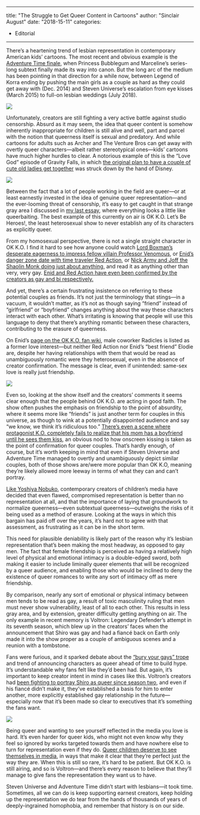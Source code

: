 
---
title: "The Struggle to Get Queer Content in Cartoons"
author: "Sinclair August"
date: "2018-15-11"
categories:
- Editorial
---

There’s a heartening trend of lesbian representation in contemporary American kids’ cartoons. The most recent and obvious example is the [Adventure Time finale](https://vrvblog.co/corrall/2916/why-we-need-more-queer-relationships-in-childrens-media/), when Princess Bubblegum and Marceline’s series-long subtext finally made its way into canon. But the long arc of the medium has been pointing in that direction for a while now, between Legend of Korra ending by pushing the main girls as a couple as hard as they could get away with (Dec. 2014) and Steven Universe’s escalation from eye kisses (March 2015) to full-on lesbian weddings (July 2018). 

![](https://i1.wp.com/vrvblog.co/wp-content/uploads/2018/11/image1-3.png?resize=929%2C488&#038;ssl=1)

Unfortunately, creators are still fighting a very active battle against studio censorship. Absurd as it may seem, the idea that queer content is somehow inherently inappropriate for children is still alive and well, part and parcel with the notion that queerness itself is sexual and predatory. And while cartoons for adults such as Archer and The Venture Bros can get away with overtly queer characters—albeit rather stereotypical ones—kids’ cartoons have much higher hurdles to clear. A notorious example of this is the “Love God” episode of Gravity Falls, in which [the original plan to have a couple of cute old ladies get together](http://phantomrose96.tumblr.com/post/105239566547/and-alex-hirsch-has-definitely-been-trying-to-put) was struck down by the hand of Disney.

![](https://i1.wp.com/vrvblog.co/wp-content/uploads/2018/11/image3-3.png?resize=351%2C224&#038;ssl=1)

Between the fact that a lot of people working in the field are queer—or at least earnestly invested in the idea of genuine queer representation—and the ever-looming threat of censorship, it’s easy to get caught in that strange gray area I discussed in [my last essay](https://vrvblog.co/august/3859/how-a-japanese-lesbian-author-got-queer-content-past-the-censors-100-years-ago/), where everything looks a little like queerbaiting. The best example of this currently on air is OK K.O. Let’s Be Heroes!, the least heterosexual show to never establish any of its characters as explicitly queer. 

From my homosexual perspective, there is not a single straight character in OK K.O. I find it hard to see how anyone could watch [Lord Boxman’s desperate eagerness to impress fellow villain Professor Venomous](https://www.youtube.com/watch?v=tLQRMzXQOAo&amp;t=70s), or [Enid’s danger zone date with time traveler Red Action](https://www.youtube.com/watch?v=Fjf6fUOEy5s), or [Nick Army and Joff the Shaolin Monk doing just about anything](https://www.youtube.com/watch?v=UdvI_5zeJfY), and read it as anything other than very, very gay. [Enid and Red Action have even been confirmed by the creators as gay and bi respectively.](https://www.reddit.com/r/NintendoSwitch/comments/9tmgdz/hi_im_ian_jonesquartey_creator_of_cartoon/e8xd6lo/?utm_source=reddit-android)

And yet, there’s a certain frustrating insistence on referring to these potential couples as friends. It’s not just the terminology that stings—in a vacuum, it wouldn’t matter, as it’s not as though saying “friend” instead of “girlfriend” or “boyfriend” changes anything about the way these characters interact with each other. What’s irritating is knowing that people will use this language to deny that there’s anything romantic between these characters, contributing to the erasure of queerness. 

On Enid’s [page on the OK K.O. fan wiki](http://ok-ko.wikia.com/wiki/Enid_(character)), male coworker Radicles is listed as a former love interest—but neither Red Action nor Enid’s “best friend” Elodie are, despite her having relationships with them that would be read as unambiguously romantic were they heterosexual, even in the absence of creator confirmation. The message is clear, even if unintended: same-sex love is really just friendship.

![](https://i0.wp.com/vrvblog.co/wp-content/uploads/2018/11/image2-3-1024x576.png?resize=1024%2C576&#038;ssl=1)

Even so, looking at the show itself and the creators’ comments it seems clear enough that the people behind OK K.O. are acting in good faith. The show often pushes the emphasis on friendship to the point of absurdity, where it seems more like “friends” is just another term for couples in this universe, as though to wink at a potentially disappointed audience and say “we know, we think it’s ridiculous too.” [There’s even a scene where protagonist K.O. completely fails to realize that his mom has a boyfriend until he sees them kiss](https://www.youtube.com/watch?v=WABcO_EowdQ), an obvious nod to how onscreen kissing is taken as the point of confirmation for queer couples. That’s hardly enough, of course, but it’s worth keeping in mind that even if Steven Universe and Adventure Time managed to overtly and unambiguously depict similar couples, both of those shows are/were more popular than OK K.O, meaning they’re likely allowed more leeway in terms of what they can and can’t portray. 

[Like Yoshiya Nobuko](https://vrvblog.co/august/3859/how-a-japanese-lesbian-author-got-queer-content-past-the-censors-100-years-ago/), contemporary creators of children’s media have decided that even flawed, compromised representation is better than no representation at all, and that the importance of laying that groundwork to normalize queerness—even subtextual queerness—outweighs the risks of it being used as a method of erasure. Looking at the ways in which this bargain has paid off over the years, it’s hard not to agree with that assessment, as frustrating as it can be in the short term.

This need for plausible deniability is likely part of the reason why it’s lesbian representation that’s been making the most headway, as opposed to gay men. The fact that female friendship is perceived as having a relatively high level of physical and emotional intimacy is a double-edged sword, both making it easier to include liminally queer elements that will be recognized by a queer audience, and enabling those who would be inclined to deny the existence of queer romances to write any sort of intimacy off as mere friendship. 

By comparison, nearly any sort of emotional or physical intimacy between men tends to be read as gay, a result of toxic masculinity ruling that men must never show vulnerability, least of all to each other. This results in less gray area, and by extension, greater difficulty getting anything on air. The only example in recent memory is Voltron: Legendary Defender’s attempt in its seventh season, which blew up in the creators&#8217; faces when the announcement that Shiro was gay and had a fiancé back on Earth only made it into the show proper as a couple of ambiguous scenes and a reunion with a tombstone. 

Fans were furious, and it sparked debate about the [“bury your gays” trope](https://tvtropes.org/pmwiki/pmwiki.php/Main/BuryYourGays) and trend of announcing characters as queer ahead of time to build hype. It’s understandable why fans felt like they’d been had. But again, it’s important to keep creator intent in mind in cases like this. Voltron’s creators had [been fighting to portray Shiro as queer since season two](https://www.denofgeek.com/us/tv/voltron/275597/voltron-and-the-fight-to-make-shiro-queer), and even if his fiancé didn’t make it, they’ve established a basis for him to enter another, more explicitly established gay relationship in the future—especially now that it’s been made so clear to executives that it’s something the fans want.

![](https://i1.wp.com/vrvblog.co/wp-content/uploads/2018/11/image4-3.png?resize=750%2C422&#038;ssl=1)

Being queer and wanting to see yourself reflected in the media you love is hard. It’s even harder for queer kids, who might not even know why they feel so ignored by works targeted towards them and have nowhere else to turn for representation even if they do. [Queer children deserve to see themselves in media](https://vrvblog.co/corrall/2916/why-we-need-more-queer-relationships-in-childrens-media/), in ways that make it clear that they&#8217;re perfect just the way they are. When this is still so rare, it’s hard to be patient. But OK K.O. is still airing, and so is Voltron—and there’s every reason to believe that they’ll manage to give fans the representation they want us to have. 

Steven Universe and Adventure Time didn’t start with lesbians—it took time. Sometimes, all we can do is keep supporting earnest creators, keep holding up the representation we do tear from the hands of thousands of years of deeply-ingrained homophobia, and remember that history is on our side.

